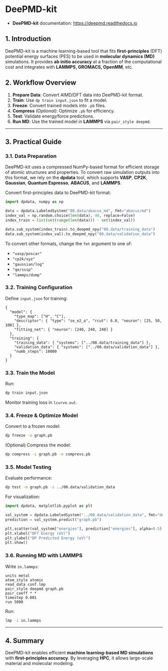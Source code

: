 # **DeePMD-kit**

- **DeePMD-kit** documentation: <https://deepmd.readthedocs.io>

## **1. Introduction**

DeePMD-kit is a machine learning-based tool that fits **first-principles** (DFT) potential energy surfaces (PES) to be used in **molecular dynamics (MD)** simulations. It provides **ab initio accuracy** at a fraction of the computational cost and integrates with **LAMMPS, GROMACS, OpenMM**, etc.

## **2. Workflow Overview**

1. **Prepare Data**: Convert AIMD/DFT data into DeePMD-kit format.
2. **Train**: Use `dp train input.json` to fit a model.
3. **Freeze**: Convert trained models into `.pb` files.
4. **Compress** _(Optional)_: Optimize `.pb` for efficiency.
5. **Test**: Validate energy/force predictions.
6. **Run MD**: Use the trained model in **LAMMPS** via `pair_style deepmd`.

---

## **3. Practical Guide**

### **3.1. Data Preparation**

DeePMD-kit uses a compressed NumPy-based format for efficient storage of atomic structures and properties. To convert raw simulation outputs into this format, we rely on the **dpdata** tool, which supports **VASP**, **CP2K**, **Gaussian**, **Quantum Espresso**, **ABACUS**, and **LAMMPS**.

Convert first-principles data to DeePMD-kit format:

```python
import dpdata, numpy as np

data = dpdata.LabeledSystem("00.data/abacus_md", fmt="abacus/md")
index_val = np.random.choice(len(data), 40, replace=False)
index_train = list(set(range(len(data))) - set(index_val))

data.sub_system(index_train).to_deepmd_npy("00.data/training_data")
data.sub_system(index_val).to_deepmd_npy("00.data/validation_data")
```

To convert other formats, change the `fmt` argument to one of:

- `"vasp/poscar"`
- `"cp2k/xyz"`
- `"gaussian/log"`
- `"qe/sssp"`
- `"lammps/dump"`

### **3.2. Training Configuration**

Define `input.json` for training:

```jsonc
{
  "model": {
    "type_map": ["H", "C"],
    "descriptor": { "type": "se_e2_a", "rcut": 6.0, "neuron": [25, 50, 100] },
    "fitting_net": { "neuron": [240, 240, 240] }
  },
  "training": {
    "training_data": { "systems": ["../00.data/training_data"] },
    "validation_data": { "systems": ["../00.data/validation_data"] },
    "numb_steps": 10000
  }
}
```

### **3.3. Train the Model**

Run:

```bash
dp train input.json
```

Monitor training loss in `lcurve.out`.

### **3.4. Freeze & Optimize Model**

Convert to a frozen model:

```bash
dp freeze -o graph.pb
```

(Optional) Compress the model:

```bash
dp compress -i graph.pb -o compress.pb
```

### **3.5. Model Testing**

Evaluate performance:

```bash
dp test -m graph.pb -s ../00.data/validation_data
```

For visualization:

```python
import dpdata, matplotlib.pyplot as plt

val_system = dpdata.LabeledSystem("../00.data/validation_data", fmt="deepmd/npy")
prediction = val_system.predict("graph.pb")

plt.scatter(val_system["energies"], prediction["energies"], alpha=0.5)
plt.xlabel("DFT Energy (eV)")
plt.ylabel("DP Predicted Energy (eV)")
plt.show()
```

### **3.6. Running MD with LAMMPS**

Write `in.lammps`:

```lammps
units metal
atom_style atomic
read_data conf.lmp
pair_style deepmd graph.pb
pair_coeff * *
timestep 0.001
run 5000
```

Run:

```bash
lmp -i in.lammps
```

---

## **4. Summary**

DeePMD-kit enables efficient **machine learning-based MD simulations** with **first-principles accuracy**. By leveraging **HPC**, it allows large-scale material and molecular modeling.
